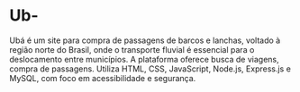 # Ub-
 Ubá é um site para compra de passagens de barcos e lanchas, voltado à região norte do Brasil, onde o transporte fluvial é essencial para o deslocamento entre municípios. A plataforma oferece busca de viagens, compra de passagens. Utiliza HTML, CSS, JavaScript, Node.js, Express.js e MySQL, com foco em acessibilidade e segurança.
